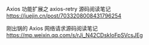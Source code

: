 Axios 功能扩展之 axios-retry 源码阅读笔记 https://juejin.cn/post/7033208008431796254

刚出锅的 Axios 网络请求源码阅读笔记 https://mp.weixin.qq.com/s/rJi_N42CDskIoFpSVcsJEg
